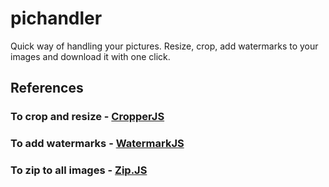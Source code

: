 # pichandler
Quick way of handling your pictures. Resize, crop, add watermarks to your images and download it with one click.

## References

### To crop and resize - [CropperJS](https://fengyuanchen.github.io/cropperjs)
### To add watermarks - [WatermarkJS](https://github.com/brianium/watermarkjs)
### To zip to all images - [Zip.JS](https://github.com/gildas-lormeau/zip.js)
